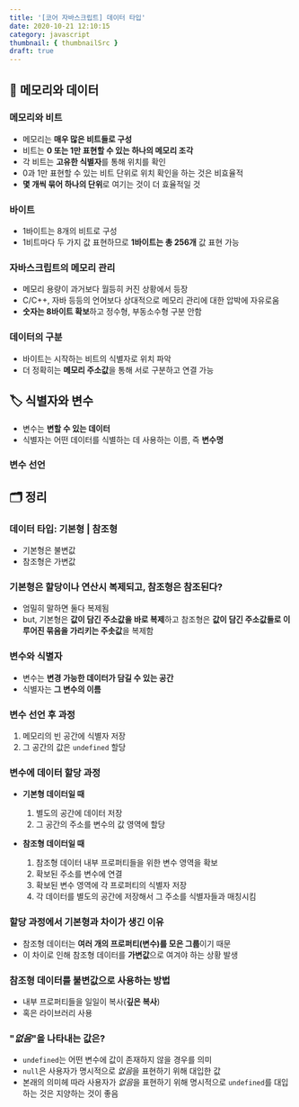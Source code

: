 ```yaml
---
title: '[코어 자바스크립트] 데이터 타입'
date: 2020-10-21 12:10:15
category: javascript
thumbnail: { thumbnailSrc }
draft: true
---
```


## 🧬 메모리와 데이터

### 메모리와 비트

- 메모리는 **매우 많은 비트들로 구성**
- 비트는 **0 또는 1만 표현할 수 있는 하나의 메모리 조각**
- 각 비트는 **고유한 식별자**를 통해 위치를 확인
- 0과 1만 표현할 수 있는 비트 단위로 위치 확인을 하는 것은 비효율적
- **몇 개씩 묶어 하나의 단위**로 여기는 것이 더 효율적일 것

### 바이트

- 1바이트는 8개의 비트로 구성
- 1비트마다 두 가지 값 표현하므로 **1바이트는 총 256개** 값 표현 가능

### 자바스크립트의 메모리 관리

- 메모리 용량이 과거보다 월등히 커진 상황에서 등장
- C/C++, 자바 등등의 언어보다 상대적으로 메모리 관리에 대한 압박에 자유로움
- **숫자는 8바이트 확보**하고 정수형, 부동소수형 구분 안함

### 데이터의 구분

- 바이트는 시작하는 비트의 식별자로 위치 파악
- 더 정확히는 **메모리 주소값**을 통해 서로 구분하고 연결 가능

## 🏷 식별자와 변수

- 변수는 **변할 수 있는 데이터**
- 식별자는 어떤 데이터를 식별하는 데 사용하는 이름, 즉 **변수명**

### 변수 선언

## 🗂 정리

### 데이터 타입: 기본형 | 참조형

- 기본형은 불변값
- 참조형은 가변값

### 기본형은 할당이나 연산시 복제되고, 참조형은 참조된다?

- 엄밀히 말하면 둘다 복제됨
- but, 기본형은 **값이 담긴 주소값을 바로 복제**하고 참조형은 **값이 담긴 주소값들로 이루어진 묶음을 가리키는 주솟값**을 복제함

### 변수와 식별자

- 변수는 **변경 가능한 데이터가 담길 수 있는 공간**
- 식별자는 **그 변수의 이름**

### 변수 선언 후 과정

1. 메모리의 빈 공간에 식별자 저장
2. 그 공간의 값은 `undefined` 할당

### 변수에 데이터 할당 과정

- **기본형 데이터일 때**

  1. 별도의 공간에 데이터 저장
  2. 그 공간의 주소를 변수의 값 영역에 할당

- **참조형 데이터일 때**

  1. 참조형 데이터 내부 프로퍼티들을 위한 변수 영역을 확보
  2. 확보된 주소를 변수에 연결
  3. 확보된 변수 영역에 각 프로퍼티의 식별자 저장
  4. 각 데이터를 별도의 공간에 저장해서 그 주소를 식별자들과 매칭시킴

### 할당 과정에서 기본형과 차이가 생긴 이유

- 참조형 데이터는 **여러 개의 프로퍼티(변수)를 모은 그룹**이기 때문
- 이 차이로 인해 참조형 데이터를 **가변값**으로 여겨야 하는 상황 발생

### 참조형 데이터를 불변값으로 사용하는 방법

- 내부 프로퍼티들을 일일이 복사(**깊은 복사**)
- 혹은 라이브러리 사용

### "_없음_"을 나타내는 값은?

- `undefined`는 어떤 변수에 값이 존재하지 않을 경우를 의미
- `null`은 사용자가 명시적으로 *없음*을 표현하기 위해 대입한 값
- 본래의 의미헤 따라 사용자가 *없음*을 표현하기 위해 명시적으로 `undefined`를 대입하는 것은 지양하는 것이 좋음
